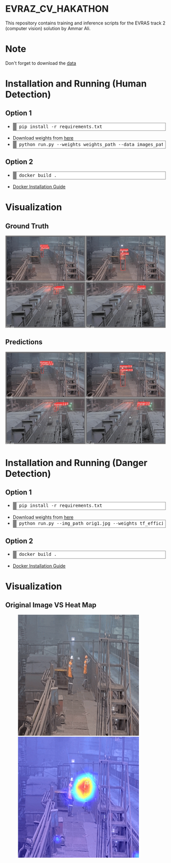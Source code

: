 # EVRAZ_CV_HAKATHON
This repository contains training and inference scripts for the EVRAS track 2 (computer vision) solution by Ammar Ali.
# Note
Don't forget to download the <a href="https://disk.yandex.ru/d/fKjGJTI91TWCNA">data</a>
# Installation and Running (Human Detection)
## Option 1
* <!-- HTML generated using hilite.me --><div style="background: #ffffff; overflow:auto;width:auto;border:solid gray;border-width:.1em .1em .1em .8em;padding:.2em .6em;"><pre style="margin: 0; line-height: 125%">pip install <span style="color: #333333">-</span>r requirements<span style="color: #333333">.</span>txt
</pre></div>
* Download weights from <a href="https://drive.google.com/file/d/1qFgHe-PAsvhdKzt9y4yzMQWcXI1kUFi3/view?usp=sharing">here</a>
* <!-- HTML generated using hilite.me --><div style="background: #ffffff; overflow:auto;width:auto;border:solid gray;border-width:.1em .1em .1em .8em;padding:.2em .6em;"><pre style="margin: 0; line-height: 125%">python run<span style="color: #333333">.</span>py <span style="color: #333333">--</span>weights weights_path <span style="color: #333333">--</span>data images_path <span style="color: #333333">--</span>output output<span style="color: #333333">-</span><span style="color: #007020">dir</span> <span style="color: #333333">--</span>sub_sample sample_submission<span style="color: #333333">.</span>json <span style="color: #333333">--</span>imgsz image_size
</pre></div>
## Option 2
* <!-- HTML generated using hilite.me --><div style="background: #ffffff; overflow:auto;width:auto;border:solid gray;border-width:.1em .1em .1em .8em;padding:.2em .6em;"><pre style="margin: 0; line-height: 125%">docker build .
</pre></div>
* <a href = "https://docs.docker.com/get-docker/"> Docker Installation Guide</a>
# Visualization
## Ground Truth
![Alt Text](https://github.com/ammarali32/EVRAZ_CV_HAKATHON/blob/main/gifs/human_detection_gt.gif)
## Predictions
![Alt Text](https://github.com/ammarali32/EVRAZ_CV_HAKATHON/blob/main/gifs/human_detection_pred.gif)
# Installation and Running (Danger Detection)
## Option 1
* <!-- HTML generated using hilite.me --><div style="background: #ffffff; overflow:auto;width:auto;border:solid gray;border-width:.1em .1em .1em .8em;padding:.2em .6em;"><pre style="margin: 0; line-height: 125%">pip install <span style="color: #333333">-</span>r requirements<span style="color: #333333">.</span>txt
</pre></div>
* Download weights from <a href="https://drive.google.com/file/d/17rJM84Z9fiI5L7eWFqD7N6IJauezTYTr/view?usp=sharing">here</a>
* <!-- HTML generated using hilite.me --><div style="background: #ffffff; overflow:auto;width:auto;border:solid gray;border-width:.1em .1em .1em .8em;padding:.2em .6em;"><pre style="margin: 0; line-height: 125%">python run<span style="color: #333333">.</span>py <span style="color: #333333">--</span>img_path orig1<span style="color: #333333">.</span>jpg <span style="color: #333333">--</span>weights tf_efficientnet_b1_ns_fold0_best<span style="color: #333333">.</span>pth
</pre></div>
## Option 2
* <!-- HTML generated using hilite.me --><div style="background: #ffffff; overflow:auto;width:auto;border:solid gray;border-width:.1em .1em .1em .8em;padding:.2em .6em;"><pre style="margin: 0; line-height: 125%">docker build .
</pre></div>
* <a href = "https://docs.docker.com/get-docker/"> Docker Installation Guide</a>
# Visualization 
## Original Image VS Heat Map

<figure><p float="left">
<img src="https://github.com/ammarali32/EVRAZ_CV_HAKATHON/blob/main/gifs/danger_detection_heatmap_orig.gif" width="380" height="380" /></img> <img src="https://github.com/ammarali32/EVRAZ_CV_HAKATHON/blob/main/gifs/danger_detection_heatmap.gif" width="380" height="380" /></img>
 </p>
 <br/><br/><br/><br/></br></figure>
